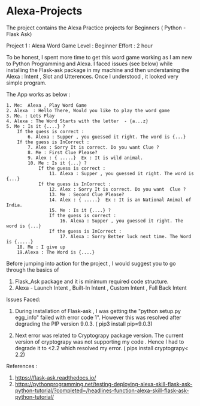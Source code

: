 # Alexa-Projects
The project contains the Alexa Practice projects for Beginners ( Python - Flask Ask)

Project 1 : Alexa Word Game
Level : Beginner
Effort : 2 hour

To be honest, I spent more time to get this word game working as I am new to Python Programming and Alexa. I faced issues (see below) while installing the Flask-ask package in  my machine  and  then understaning the Alexa : Intent , Slot and Utterences.
Once I understood , it looked very simple program.

The App works as below :

	1. Me:  Alexa , Play Word Game
	2. Alexa  : Hello There, Would you like to play the word game
	3. Me. : Lets Play
	4. Alexa : The Word Starts with the letter  - {a...z}
	5. Me : Is it {....} ?
		If the guess is correct : 
			6. Alexa : Supper , you guessed it right. The word is {...}
		If the guess is InCorrect :
			7. Alex : Sorry It is correct. Do you want Clue ?
			8. Me : First Clue Please?
			9. Alex : { .....}  Ex : It is wild animal.
			10. Me : Is it {...} ?
				If the guess is correct : 
					11. Alexa : Supper , you guessed it right. The word is {...}
				If the guess is InCorrect :
					12. Alex : Sorry It is correct. Do you want  Clue ?
					13. Me : Second Clue Please?
					14. Alex : { .....}  Ex : It is an National Animal of India.
					15. Me : Is it {....} ?
					If the guess is correct : 
						16. Alexa : Supper , you guessed it right. The word is {...}
					If the guess is InCorrect :
						17. Alexa : Sorry Better luck next time. The Word is {.....}
		18. Me : I give up
		19.Alexa : The Word is {....}
		
Before jumping into action for the project , I would suggest you to go through the basics of 

1. Flask_Ask package and it is minimum required code structure.
2. Alexa - Launch Intent , Built-In Intent , Custom Intent , Fall Back Intent

	
Issues Faced:					
1. During installation of Flask-ask , I was getting the "python setup.py egg_info" failed with error code 1".  However this was resolved after degrading the PIP version 9.0.3. ( pip3 install pip=9.0.3)

2. Next error was related to Cryptograpy package version. The current version of cryptograpy was not supporting my code . Hence I had to degrade it to <2.2 which resolved my error. ( pips install cryptograpy< 2.2)

					
References :
1. https://flask-ask.readthedocs.io/
2. https://pythonprogramming.net/testing-deploying-alexa-skill-flask-ask-python-tutorial/?completed=/headlines-function-alexa-skill-flask-ask-python-tutorial/


